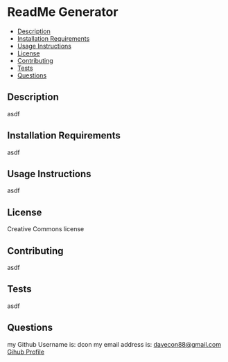 
# ReadMe Generator
- [Description](#Description)
- [Installation Requirements](#Installation-Requirements)
- [Usage Instructions](#Usage-Instructions)
- [License](#License)
- [Contributing](#Contributing)
- [Tests](#Tests)
- [Questions](#Questions)
  
## Description
asdf

## Installation Requirements
asdf

## Usage Instructions
asdf

## License
Creative Commons license

## Contributing
asdf

## Tests
asdf

## Questions
my Github Username is: dcon
my email address is: davecon88@gmail.com
[Gihub Profile](https://github.com/+dcon)

